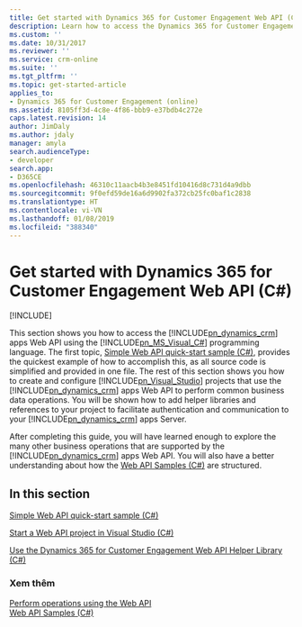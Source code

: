 ```yaml
---
title: Get started with Dynamics 365 for Customer Engagement Web API (C#) (Developer Guide for Dynamics 365 for Customer Engagement)| MicrosoftDocs
description: Learn how to access the Dynamics 365 for Customer Engagement Web API using the Microsoft Visual C# programming language
ms.custom: ''
ms.date: 10/31/2017
ms.reviewer: ''
ms.service: crm-online
ms.suite: ''
ms.tgt_pltfrm: ''
ms.topic: get-started-article
applies_to:
- Dynamics 365 for Customer Engagement (online)
ms.assetid: 8105ff3d-4c8e-4f86-bbb9-e37bdb4c272e
caps.latest.revision: 14
author: JimDaly
ms.author: jdaly
manager: amyla
search.audienceType:
- developer
search.app:
- D365CE
ms.openlocfilehash: 46310c11aacb4b3e8451fd10416d8c731d4a9dbb
ms.sourcegitcommit: 9f0efd59de16a6d9902fa372cb25fc0baf1c2838
ms.translationtype: HT
ms.contentlocale: vi-VN
ms.lasthandoff: 01/08/2019
ms.locfileid: "388340"
---
```

# <a name="get-started-with-dynamics-365-for-customer-engagement-web-api-c"></a>Get started with Dynamics 365 for Customer Engagement Web API (C#)

[!INCLUDE[](../../includes/cc_applies_to_update_9_0_0.md)]

This section shows you how to access the [!INCLUDE[pn_dynamics_crm](../../includes/pn-dynamics-crm.md)] apps Web API using the [!INCLUDE[pn_MS_Visual_C#](../../includes/pn-ms-visual-csharp.md)] programming language. The first topic, [Simple Web API quick-start sample (C#)](simple-web-api-quick-start-sample-csharp.md), provides the quickest example of how to accomplish this, as all source code is simplified and provided in one file. The rest of this section shows you how to create and configure [!INCLUDE[pn_Visual_Studio](../../includes/pn-visual-studio.md)] projects that use the [!INCLUDE[pn_dynamics_crm](../../includes/pn-dynamics-crm.md)] apps Web API to perform common business data operations. You will be shown how to add helper libraries and references to your project to facilitate authentication and communication to your [!INCLUDE[pn_dynamics_crm](../../includes/pn-dynamics-crm.md)] apps Server.  
  
 After completing this guide, you will have learned enough to explore the many other business operations that are supported by the [!INCLUDE[pn_dynamics_crm](../../includes/pn-dynamics-crm.md)] apps Web API.   You will also have a better understanding about how the [Web API Samples (C#)](web-api-samples-csharp.md) are structured.  
  
## <a name="in-this-section"></a>In this section  
 [Simple Web API quick-start sample (C#)](simple-web-api-quick-start-sample-csharp.md)  
  
 [Start a Web API project in Visual Studio (C#)](start-web-api-project-visual-studio-csharp.md)  
  
 [Use the Dynamics 365 for Customer Engagement Web API Helper Library (C#)](use-microsoft-dynamics-365-web-api-helper-library-csharp.md)  
  
### <a name="see-also"></a>Xem thêm  
 [Perform operations using the Web API](perform-operations-web-api.md)   
 [Web API Samples (C#)](web-api-samples-csharp.md)
